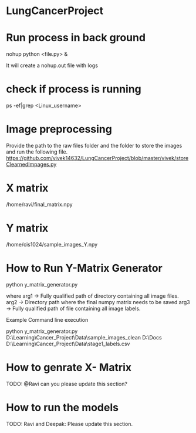 # LungCancerProject


# Run process in back ground

nohup python <file.py> & 

It will create a nohup.out file with logs

# check if process is running

ps -ef|grep <Linux_username>

# Image preprocessing

Provide the path to the raw files folder and the folder to store the images and run the following file.
https://github.com/vivek14632/LungCancerProject/blob/master/vivek/storeClearnedImpages.py

# X matrix

/home/ravi/final_matrix.npy

# Y matrix

/home/cis1024/sample_images_Y.npy

# How to Run Y-Matrix Generator

python y_matrix_generator.py <arg1> <arg2> <arg2>

where arg1 -> Fully qualified path of directory containing all image files.
      arg2 -> Directory path where the final numpy matrix needs to be saved
      arg3 -> Fully qualified path of file containing all image labels.

Example Command line execution

python y_matrix_generator.py D:\Learning\Cancer_Project\Data\sample_images_clean D:\Docs D:\Learning\Cancer_Project\Data\stage1_labels.csv

# How to genrate X- Matrix

TODO: @Ravi can you please update this section?

# How to run the models

TODO: Ravi and Deepak: Please update this section.


